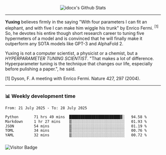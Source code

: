 <div align="center">
    <img align="center" src="https://github-readme-stats.vercel.app/api?username=idocx&show_icons=true&count_private=true&hide_border=true" alt="idocx's Github Stats"></img>
</div>

---

**Yuxing** believes firmly in the saying "With four parameters I can fit an elephant, and with five I can make him wiggle his trunk" by Enrico Fermi. <sup>[1]</sup> So, he devotes his entire though short research career to tuning five hypermeters of a model and is convinced that he will finally make it outperform any SOTA models like GPT-3 and AlphaFold 2.

Yuxing is not a computer scientist, a physicist or a chemist, but a *HYPERPARAMETER TUNING SCIENTIST*. "That makes a lot of difference. Hyperparameter tuning is the technique that changes our life, especially before pulishing a paper.", he said.

[1] Dyson, F. A meeting with Enrico Fermi. Nature 427, 297 (2004).


---

### 📊 Weekly development time
<!--START_SECTION:waka-->

```txt
From: 21 July 2025 - To: 28 July 2025

Python       71 hrs 49 mins  ███████████████████████▓░   94.58 %
Markdown     1 hr 27 mins    ▒░░░░░░░░░░░░░░░░░░░░░░░░   01.93 %
JSON         54 mins         ▒░░░░░░░░░░░░░░░░░░░░░░░░   01.19 %
TOML         34 mins         ▒░░░░░░░░░░░░░░░░░░░░░░░░   00.76 %
YAML         32 mins         ▒░░░░░░░░░░░░░░░░░░░░░░░░   00.72 %
```

<!--END_SECTION:waka-->

### 

![Visitor Badge](https://visitor-badge.laobi.icu/badge?page_id=idocx.idocx)